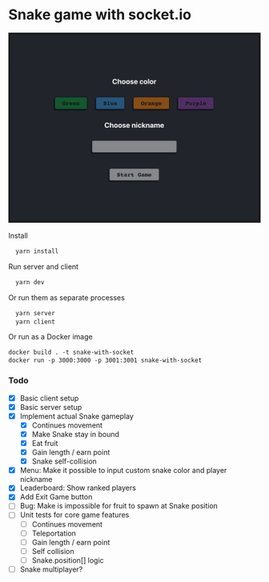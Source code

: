 # Snake game with socket.io

![Demo](/220406-screenshot.gif)

Install

```sh
  yarn install
```

Run server and client

```sh
  yarn dev
```

Or run them as separate processes

```sh
  yarn server
  yarn client
```

Or run as a Docker image

```
docker build . -t snake-with-socket
docker run -p 3000:3000 -p 3001:3001 snake-with-socket
```

### Todo

- [x] Basic client setup
- [x] Basic server setup
- [x] Implement actual Snake gameplay
  - [x] Continues movement
  - [x] Make Snake stay in bound
  - [x] Eat fruit
  - [x] Gain length / earn point
  - [x] Snake self-collision
- [x] Menu: Make it possible to input custom snake color and player nickname
- [x] Leaderboard: Show ranked players
- [x] Add Exit Game button
- [ ] Bug: Make is impossible for fruit to spawn at Snake position
- [ ] Unit tests for core game features
  - [ ] Continues movement
  - [ ] Teleportation
  - [ ] Gain length / earn point
  - [ ] Self collision
  - [ ] Snake.position[] logic
- [ ] Snake multiplayer?
